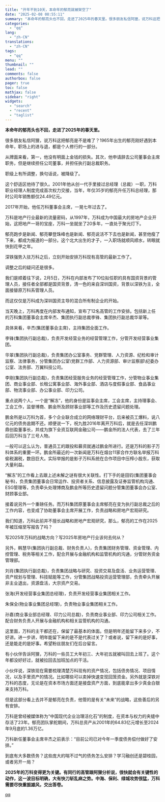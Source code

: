 ```yaml
---
title: "开年不到10天，本命年的郁亮就被架空了"
date: "2025-02-08 08:55:11"
summary: "本命年的郁亮头也不回，走进了2025年的春天里。很多朋友私信阿狸，说万科这把郁亮是不是难了？1965..."
categories:
  - "qq"
lang:
  - "zh-CN"
translations:
  - "zh-CN"
tags:
  - "qq"
menu: ""
thumbnail: ""
lead: ""
comments: false
authorbox: false
pager: true
toc: false
mathjax: false
sidebar: "right"
widgets:
  - "search"
  - "recent"
  - "taglist"
---
```


**本命年的郁亮头也不回，走进了2025年的春天里。**

很多朋友私信阿狸，说万科这把郁亮是不是难了？1965年出生的郁亮刚好遇到本命年，职场上的进与退，都是个人修行的一部分。

从牌面来看，第一，他没有明面上金钱的损失。其次，他申请辞去公司董事会主席职务，但是继续担任公司董事，并担任执行副总裁职务。

职级上有所调整，换句话说，被降级了。

这个舒适区他待了很久。2001年他从创一代手里接过总经理（总裁）一职，万科职业经理人制度完成首次权力交接，当年，年仅35岁的郁亮升任万科总经理，那时公司年销售额仅24.49亿元。

2017年开始，他任万科董事会主席，一晃七年过去了。

万科是地产行业最新的流量密码，从1997年，万科成为中国最大的房地产企业开始，这把地产一哥的宝座，万科一坐就坐了20多年，一直处于聚光灯下。

郁亮跑步是新闻、郁亮攀登珠峰也是新闻、郁亮说活不下去也是新闻，甚至他瘦了下来，都成为报道的一部分。这个北大出生的才子，一入职场就顺风顺水，转眼就快到花甲之年。

深铁强势入驻万科之后，立刻开始安排万科现有高管的最新工作了。

调整之后的疑问还是很多。

我们是顺着往下说，2月5日，万科在内部发布了10位拟任职的具有国资背景的管理人员，接任者全部都是国资背景，清一色的来自深圳国资，背景以深铁为主，全面接替原万科系管理人员。

而这仅仅是万科成为深圳国资主导的混合所有制企业的开始。

当天晚上，万科再度在内部发布通知，宣布了12名高管的工作安排。包括新上任的万科集团董事会主席辛杰、集团执行副总裁李锋、集团执行副总裁华翠等。

具体来看，辛杰(集团董事会主席)，主持集团全面工作。

李锋(集团执行副总裁)，负责开发经营业务的经营管理工作，分管开发经营事业集团。

华翠(集团执行副总裁)，负责集团办公室事务、党群管理、人力资源、纪检和审计监察、法律事务，分管集团办公室\党群工作部、人力资源部、审计监察部\纪委办公室、法务部、万翼科技公司。

李刚(集团执行副总裁)，负责集团经营服务业务的经营管理工作，分管物业事业集团、商业事业部、长租公寓事业部、海外事业部、酒店与度假事业部、食品事业部、物流事业部、办公事业部、印力公司。

重点说两个人，一个是“解冻”，他的身份是监事会主席，工会主席，主持理事会、工会工作，监督博商、鹏金所及顾财事业部等工作及历史遗留问题处理。

鹏金所是以万科为首，多个企业联合成立的网络理财平台，后来被员工爆料，说八亿元的债务逾期不还。顺便说一下，祝九胜2016年离开万科后，就是去任深圳鹏鼎创盈董事长，并成为旗下全资互联网金融公司——鹏金所的法人代表，去了三年后回万科当了三号人物。

一般可以这么认为，普通员工的跟投和募资就通过鹏金所进行。还是万科的影子万科体系的重要一环。鹏金所最近的一次新闻是万科在烟台11家合作方联名举报万科偷税漏税，数目巨大。实际举报的是影子万科系统在合作项目中压榨小股东，获取大量利益。

“解冻”的工作看上去跟上述未解之谜有很大关联性。打下手的是田钧(集团董事会秘书)，负责集团董事会日常运作、投资者关系、信息披露及证券监管机构沟通、ESG管理等，负责牵头处理博商及鹏金所等历史遗留问题分管集团董事会办公室、财顾事业部。

接着说另外一个重磅任务。而万科集团原董事会主席郁亮在变为执行副总裁之后的工作内容，也变成了协助董事会主席开展工作，负责战略和房地产宏观研究。

我们知道，万科此前并不擅长战略和房地产宏观研究，那么，郁亮的工作在2025年被压缩至写报告了吗？

写2025年万科的战略方向？写2025年房地产行业该何去何从？

另外，韩慧华(集团执行副总裁、财务负责人)，负责集团财务管理、资金管理、内控管理、税务等相关工作，配合开展与金融机构和监管机构的沟通，分管财务资金管理部。

刘肖(集团执行副总裁)，负责集团战略与研究、投资交易及盘活、业务运营管理、资产规划与管理、科技赋能等工作，分管集团战略投资运营管理部，负责牵头开展非主业退出，资源盘活，大宗资产交易。

张海(开发经营事业集团总经理)，负责开发经营事业集团相关工作。

朱保全(物业事业集团总经理)，负责物业事业集团相关工作。

孙嘉(商业事业部总经理、印力公司总裁)，负责商业事业部、印力公司相关工作。配合财务负责人开展与金融机构和相关监管机构的沟通。

这里面，万科的主干都还在，保留了最基本的体面。但是明年还能留下来多少，不好讲。进一步讲，明年能留下来的是不是代表过关了？或者说，留下来的是好事，还是能走的是好事。希望粉丝朋友们在后台留言。

有小伙伴告诉阿狸，万科的一些员工大年初三、大年初五就被叫回去上班了。这个年都没好好过，就被拉回去加班加点的干活。

小伙伴说，深铁现在需要梳理清楚万科现有的资产情况，包括债务情况、项目情况，以及手里资产的情况。比如哪些可以卖掉快速变现回笼资金。另外就是深铁对万科的态度，无论是在资本市场方面还是接盘资产方面，到底能拿出多少真金白银来支持万科。

但是这部分看上去并不是郁亮在负责，他管的是有关“未来”的战略，这些善后的另有安排。

万科是曾经被媒体称为“中国现代企业治理活化石”的制度，在资本与权力的夹缝中存活了23年。郁亮团队掌舵期间，万科总资产从2001年的64.83亿元增长至2024年9月底的1.36万亿。

万科新任董事会主席辛杰之前表示：“目前公司已对今年一季度债务偿付做好了安排。”

到底有大多数债务？这些庞大的喘不过气的债务怎么安排？学习融创还是碧桂园，或者另开一局？

**2025年的万科变得更为关键。有同行的高管跟阿狸分析说，很快就会有关键性的动作，这一波目标明确，大有快刀斩乱麻之势。中海、保利、绿城攻势很猛，万科需要尽快重振雄风，交出答卷。**

[qq](https://new.qq.com/rain/a/20250208A01QBZ00)
